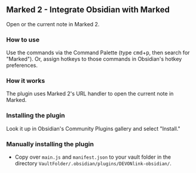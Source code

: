 ## Marked 2 - Integrate Obsidian with Marked

Open or the current note in Marked 2.

### How to use

Use the commands via the Command Palette (type <kbd>cmd</kbd>+<kbd>p</kbd>, then search for "Marked"). Or, assign hotkeys to those commands in Obsidian's hotkey preferences.

### How it works

The plugin uses Marked 2's URL handler to open the current note in Marked.

### Installing the plugin

Look it up in Obsidian's Community Plugins gallery and select "Install."

### Manually installing the plugin

- Copy over `main.js` and `manifest.json` to your vault folder in the directory `VaultFolder/.obsidian/plugins/DEVONlink-obsidian/`.

